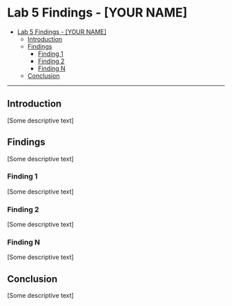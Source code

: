 # Lab 5 Findings - [YOUR NAME]

- [Lab 5 Findings - [YOUR NAME]](#lab-5-findings---your-name)
  - [Introduction](#introduction)
  - [Findings](#findings)
    - [Finding 1](#finding-1)
    - [Finding 2](#finding-2)
    - [Finding N](#finding-n)
  - [Conclusion](#conclusion)

---

## Introduction

[Some descriptive text]

## Findings

[Some descriptive text]

### Finding 1

[Some descriptive text]

### Finding 2

[Some descriptive text]

### Finding N

[Some descriptive text]

## Conclusion

[Some descriptive text]
